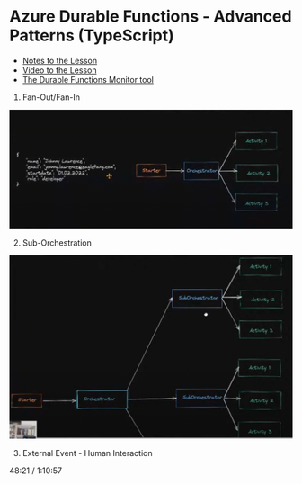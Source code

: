 #  Azure Durable Functions - Advanced Patterns (TypeScript)


- [Notes to the Lesson](https://github.com/marcduiker/azure-functions-university/blob/main/lessons/typescript/durable-functions/advanced/README.md)
- [Video to the Lesson](https://www.youtube.com/watch?v=iYij7Mf7_dE)
- [The Durable Functions Monitor tool](https://github.com/microsoft/DurableFunctionsMonitor/wiki)


1. Fan-Out/Fan-In

![Fan-Out/Fan-In](img/diagramOne.png)


2. Sub-Orchestration

![Fan-Out/Fan-In](img/diagramTwo.png)


3. External Event - Human Interaction


48:21 / 1:10:57